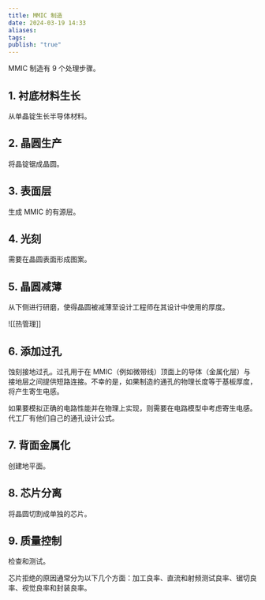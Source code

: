```yaml
---
title: MMIC 制造
date: 2024-03-19 14:33
aliases: 
tags: 
publish: "true"
---
```

MMIC 制造有 9 个处理步骤。

## 1. 衬底材料生长

从单晶锭生长半导体材料。 

## 2. 晶圆生产

将晶锭锯成晶圆。 

## 3. 表面层

生成 MMIC 的有源层。 

## 4. 光刻

需要在晶圆表面形成图案。 

## 5. 晶圆减薄

从下侧进行研磨，使得晶圆被减薄至设计工程师在其设计中使用的厚度。

![[热管理]]

## 6. 添加过孔

蚀刻接地过孔。过孔用于在 MMIC（例如微带线）顶面上的导体（金属化层）与接地层之间提供短路连接。不幸的是，如果制造的通孔的物理长度等于基板厚度，将产生寄生电感。

如果要模拟正确的电路性能并在物理上实现，则需要在电路模型中考虑寄生电感。代工厂有他们自己的通孔设计公式。

## 7. 背面金属化

创建地平面。 

## 8. 芯片分离

将晶圆切割成单独的芯片。 

## 9. 质量控制

检查和测试。

芯片拒绝的原因通常分为以下几个方面：加工良率、直流和射频测试良率、锯切良率、视觉良率和封装良率。
